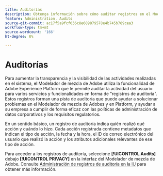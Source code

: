 ```yaml
---
title: Auditorías
description: Obtenga información sobre cómo auditar registros en el Modelador de mezcla de Adobe.
feature: Administration, Audits
source-git-commit: ac17f5a9fcf036c8e689879578e4b745b789cea3
workflow-type: tm+mt
source-wordcount: '166'
ht-degree: 0%

---
```



# Auditorías

Para aumentar la transparencia y la visibilidad de las actividades realizadas en el sistema, el Modelador de mezcla de Adobe utiliza la funcionalidad de Adobe Experience Platform que le permite auditar la actividad del usuario para varios servicios y funcionalidades en forma de &quot;registros de auditoría&quot;. Estos registros forman una pista de auditoría que puede ayudar a solucionar problemas en el Modelador de mezcla de Adobes y en Platform, y ayudar a su empresa a cumplir de forma eficaz con las políticas de administración de datos corporativos y los requisitos regulatorios.

En un sentido básico, un registro de auditoría indica quién realizó qué acción y cuándo lo hizo. Cada acción registrada contiene metadatos que indican el tipo de acción, la fecha y la hora, el ID de correo electrónico del usuario que realizó la acción y los atributos adicionales relevantes de ese tipo de acción.

Para acceder a los registros de auditoría, seleccione **[!UICONTROL Audits]** debajo **[!UICONTROL PRIVACY]** en la interfaz del Modelador de mezcla de Adobe. Consulte [Administración de registros de auditoría en la IU](https://experienceleague.adobe.com/docs/experience-platform/landing/governance-privacy-security/audit-logs/overview.html?lang=en#managing-audit-logs-in-the-ui) para obtener más información.

